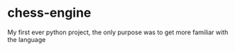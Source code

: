 # chess-engine
My first ever python project, the only purpose was to get more familiar with the language
